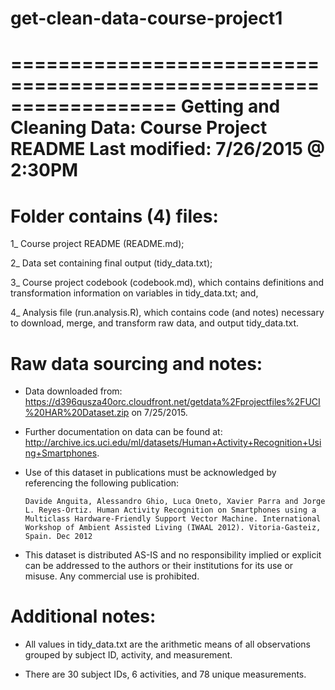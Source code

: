 # get-clean-data-course-project1
==================================================================
Getting and Cleaning Data: Course Project README
Last modified: 7/26/2015 @ 2:30PM
==================================================================

Folder contains (4) files:
==========================

1_ Course project README (README.md);

2_ Data set containing final output (tidy_data.txt);

3_ Course project codebook (codebook.md), which contains definitions and transformation information on variables in tidy_data.txt; and,

4_ Analysis file (run.analysis.R), which contains code (and notes) necessary to download, merge, and transform raw data, and output tidy_data.txt.


Raw data sourcing and notes: 
============================

- Data downloaded from: https://d396qusza40orc.cloudfront.net/getdata%2Fprojectfiles%2FUCI%20HAR%20Dataset.zip on 7/25/2015.

- Further documentation on data can be found at: http://archive.ics.uci.edu/ml/datasets/Human+Activity+Recognition+Using+Smartphones.

- Use of this dataset in publications must be acknowledged by referencing the following publication:

      Davide Anguita, Alessandro Ghio, Luca Oneto, Xavier Parra and Jorge L. Reyes-Ortiz. Human Activity Recognition on Smartphones using a Multiclass Hardware-Friendly Support Vector Machine. International Workshop of Ambient Assisted Living (IWAAL 2012). Vitoria-Gasteiz, Spain. Dec 2012

- This dataset is distributed AS-IS and no responsibility implied or explicit can be addressed to the authors or their institutions for its use or misuse. Any commercial use is prohibited.


Additional notes: 
=================
- All values in tidy_data.txt are the arithmetic means of all observations grouped by subject ID, activity, and measurement.

- There are 30 subject IDs, 6 activities, and 78 unique measurements. 

